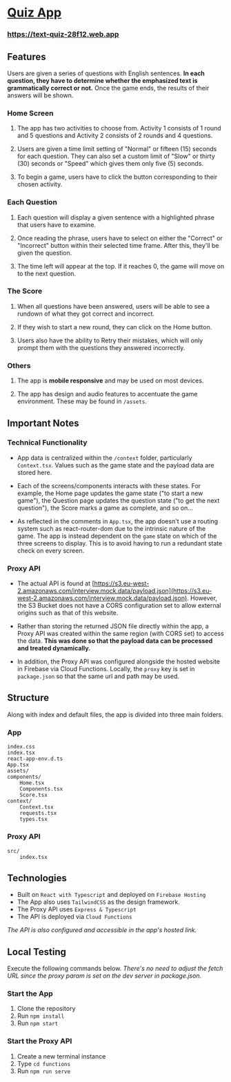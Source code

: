 # [Quiz App](https://text-quiz-28f12.web.app)

### https://text-quiz-28f12.web.app

## Features

Users are given a series of questions with English sentences. **In each question, they have to determine whether the emphasized text is grammatically correct or not.** Once the game ends, the results of their answers will be shown. 

### Home Screen

1. The app has two activities to choose from. Activity 1 consists of 1 round and 5 questions and Activity 2 consists of 2 rounds and 4 questions. 

2. Users are given a time limit setting of "Normal" or fifteen (15) seconds for each question. They can also set a custom limit of "Slow" or thirty (30) seconds or "Speed" which gives them only five (5) seconds.

3. To begin a game, users have to click the button corresponding to their chosen activity. 

### Each Question 

1. Each question will display a given sentence with a highlighted phrase that users have to examine. 

2. Once reading the phrase, users have to select on either the "Correct" or "Incorrect" button within their selected time frame. After this, they'll be given the question. 

3. The time left will appear at the top. If it reaches 0, the game will move on to the next question. 

### The Score

1. When all questions have been answered, users will be able to see a rundown of what they got correct and incorrect.  

2. If they wish to start a new round, they can click on the Home button.

3. Users also have the ability to Retry their mistakes, which will only prompt them with the questions they answered incorrectly.

### Others

1. The app is **mobile responsive** and may be used on most devices.

2. The app has design and audio features to accentuate the game environment. These may be found in `/assets`. 

## Important Notes 

### Technical Functionality 

* App data is centralized within the `/context` folder, particularly `Context.tsx`. Values such as the game state and the payload data are stored here. 

* Each of the screens/components interacts with these states. For example, the Home page updates the game state ("to start a new game"), the Question page updates the question state ("to get the next question"), the Score marks a game as complete, and so on...

* As reflected in the comments in `App.tsx`, the app doesn't use a routing system such as react-router-dom due to the intrinsic nature of the game. The app is instead dependent on the `game` state on which of the three screens to display. This is to avoid having to run a redundant state check on every screen. 

### Proxy API

* The actual API is found at [https://s3.eu-west-2.amazonaws.com/interview.mock.data/payload.json](https://s3.eu-west-2.amazonaws.com/interview.mock.data/payload.json). However, the S3 Bucket does not have a CORS configuration set to allow external origins such as that of this website.

* Rather than storing the returned JSON file directly within the app, a Proxy API was created within the same region (with CORS set) to access the data. **This was done so that the payload data can be processed and treated dynamically.** 

* In addition, the Proxy API was configured alongside the hosted website in Firebase via Cloud Functions. Locally, the `proxy` key is set in `package.json` so that the same url and path may be used. 

## Structure

Along with index and default files, the app is divided into three main folders.

### App

```
index.css
index.tsx
react-app-env.d.ts
App.tsx
assets/
components/
    Home.tsx
    Components.tsx
    Score.tsx
context/
    Context.tsx
    requests.tsx
    types.tsx
```

### Proxy API

```
src/
    index.tsx
```

## Technologies

* Built on `React with Typescript` and deployed on `Firebase Hosting`
* The App also uses `TailwindCSS` as the design framework.
* The Proxy API uses `Express & Typescript`
* The API is deployed via `Cloud Functions`

*The API is also configured and accessible in the app's hosted link.*

## Local Testing

Execute the following commands below. *There's no need to adjust the fetch URL since the proxy param is set on the dev server in package.json.*

### Start the App

1. Clone the repository 
2. Run `npm install`
3. Run `npm start`

### Start the Proxy API

1. Create a new terminal instance
2. Type `cd functions`
2. Run `npm run serve`